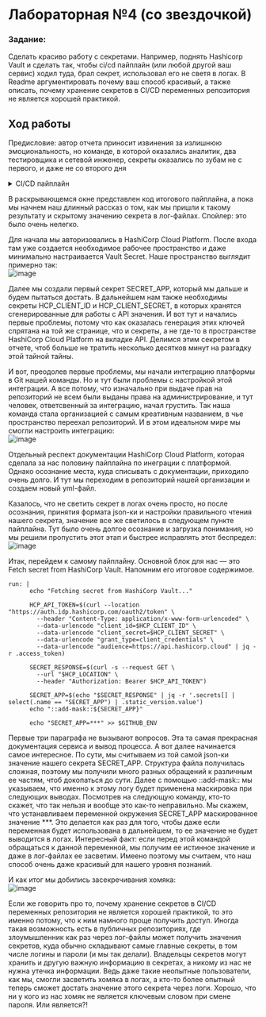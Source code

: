 <h1>Лабораторная №4 (со звездочкой)</h1>

<h3>Задание:</h3>
Сделать красиво работу с секретами. Например, поднять Hashicorp Vault и сделать так, чтобы ci/cd пайплайн (или любой другой ваш сервис) ходил туда, брал секрет, использовал его не светя в логах. В Readme аргументировать почему ваш способ красивый, а также описать, почему хранение секретов в CI/CD переменных репозитория не является хорошей практикой.

<h2>Ход работы</h2>

Предисловие: автор отчета приносит извинения за излишнюю эмоциональность, но команде, в которой оказались аналитик, два тестировщика и сетевой инженер, секреты оказались по зубам не с первого, и даже не со второго дня

<details>

<summary>CI/CD пайплайн</summary>
    
    name: Secret Secret
    
    on:
      push:
        branches:
          - main

    jobs:
      fetch-secret:
        runs-on: ubuntu-latest

    env:
      HCP_CLIENT_ID: ${{ secrets.HCP_CLIENT_ID }}
      HCP_CLIENT_SECRET: ${{ secrets.HCP_CLIENT_SECRET }}
      HCP_LOCATION: "https://api.cloud.hashicorp.com/secrets/2023-11-28/organizations/6683972e-be8c-4e46-92f8-b299e1ad7674/projects/120c304b-9f4d-4d10-a0f6-8ec1d2f0fa19/apps/cloudTech/secrets:open"

    steps:
      - name: Checkout repository
        uses: actions/checkout@v4

      - name: Install jq for JSON parsing
        run: sudo apt-get update && sudo apt-get install -y jq

      - name: Fetch secret from HashiCorp Vault
        run: |
          echo "Fetching secret from HashiCorp Vault..."

          HCP_API_TOKEN=$(curl --location "https://auth.idp.hashicorp.com/oauth2/token" \
            --header "Content-Type: application/x-www-form-urlencoded" \
            --data-urlencode "client_id=$HCP_CLIENT_ID" \
            --data-urlencode "client_secret=$HCP_CLIENT_SECRET" \
            --data-urlencode "grant_type=client_credentials" \
            --data-urlencode "audience=https://api.hashicorp.cloud" | jq -r .access_token)

          SECRET_RESPONSE=$(curl -s --request GET \
            --url "$HCP_LOCATION" \
            --header "Authorization: Bearer $HCP_API_TOKEN")

          SECRET_APP=$(echo "$SECRET_RESPONSE" | jq -r '.secrets[] | select(.name == "SECRET_APP") | .static_version.value')
          echo "::add-mask::${SECRET_APP}"

          echo "SECRET_APP=***" >> $GITHUB_ENV

      - name: Use the secret
        run: |
          echo "Using the fetched secret..." > secret.txt
          cat secret.txt
          echo "Secret used successfully."
</details>

В раскрывающемся окне представлен код итогового пайплайна, а пока мы начнем наш длинный рассказ о том, как мы пришли к такому результату и скрытому значению секрета в лог-файлах. Спойлер: это было очень нелегко.

Для начала мы авторизовались в HashiCorp Cloud Platform. После входа там уже создается необходимое рабочее пространство и даже минимально настраивается Vault Secret. Наше пространство выглядит примерно так: <br/>
![image](https://github.com/user-attachments/assets/908684f1-4fc1-495e-bc24-11e4c4d825e4) 

Далее мы создали первый секрет SECRET_APP, который мы дальше и будем пытаться достать. В дальнейшем нам также необходимы секреты HCP_CLIENT_ID и HCP_CLIENT_SECRET, в которых хранятся сгенерированные для работы с API значения. И вот тут и начались первые проблемы, потому что как оказалась генерация этих ключей спрятана на той же странице, что и секреты, а не где-то в пространстве HashiCorp Cloud Platform на вкладке API. Делимся этим секретом в отчете, чтоб больше не тратить несколько десятков минут на разгадку этой тайной тайны.

И вот, преодолев первые проблемы, мы начали интеграцию платформы в Git нашей команды. Но и тут были проблемы с настройкой этой интеграции. А все потому, что изначально при выдаче прав на репозиторий не всем были выданы права на администрирование, и тут человек, ответсвенный за интеграцию, начал грустить. Так наша команда стала организацией с самым креативным названием, в чье пространство переехал репозиторий. И в этом идеальном мире мы смогли настроить интеграцию: </br>
![image](https://github.com/user-attachments/assets/8f051e38-cda0-4ec1-bb3c-b131a8a2bd54) 

Отдельный респект документации HashiCorp Cloud Platform, которая сделала за нас половину пайплайна по инеграции с платформой. Однако осознание места, куда списывать с документации, приходило очень долго. И тут мы переходим в репозиторий нашей организации и создаем новый yml-файл.

Казалось, что не светить секрет в логах очень просто, но после осознания, принятия формата json-ки и настройки правильного чтения нашего секрета, значение все же светилось в следующем пункте пайплайна. Тут было очень долгое осознание и загрузка понимания, но мы решили пропустить этот этап и быстрее исправлять этот беспредел: <br/>
![image](https://github.com/user-attachments/assets/99694a18-e4f5-4867-8405-3bec7c1c363b)

Итак, перейдем к самому пайплайну. Основной блок для нас — это Fetch secret from HashiCorp Vault. Напомним его итоговое содержимое.

    run: |
          echo "Fetching secret from HashiCorp Vault..."

          HCP_API_TOKEN=$(curl --location "https://auth.idp.hashicorp.com/oauth2/token" \
            --header "Content-Type: application/x-www-form-urlencoded" \
            --data-urlencode "client_id=$HCP_CLIENT_ID" \
            --data-urlencode "client_secret=$HCP_CLIENT_SECRET" \
            --data-urlencode "grant_type=client_credentials" \
            --data-urlencode "audience=https://api.hashicorp.cloud" | jq -r .access_token)

          SECRET_RESPONSE=$(curl -s --request GET \
            --url "$HCP_LOCATION" \
            --header "Authorization: Bearer $HCP_API_TOKEN")

          SECRET_APP=$(echo "$SECRET_RESPONSE" | jq -r '.secrets[] | select(.name == "SECRET_APP") | .static_version.value')
          echo "::add-mask::${SECRET_APP}"

          echo "SECRET_APP=***" >> $GITHUB_ENV
          
Первые три параграфа не вызывают вопросов. Эта та самая прекрасная документация сервиса и вывод процесса. А вот далее начинается самое интересное. По сути, мы считываем из той самой json-ки значение нашего секрета SECRET_APP. Структура файла получилась сложная, поэтому мы получили много разных обращений к различным ее частям, чтоб докопаться до сути. Далее с помощью ::add-mask:: мы указываем, что именно к этому логу будет применена маскировка при следующих выводах.
Посмотрев на следующую команду, кто-то скажет, что так нельзя и вообще это как-то неправильно. Мы скажем, что устанавливаем переменной окружения SECRET_APP маскированное значение ***. Это делается как раз для того, чтобы даже если переменная будет использована в дальнейшем, то ее значение не будет выводится в логах. Интересный факт: если перед этой командой обращаться к данной переменной, мы получим ее истинное значение и даже в лог-файлах ее засветим. Имеено поэтому мы считаем, что наш способ очень даже красивый для нашего уровня познаний.

И как итог мы добились засекречивания хомяка: <br/>
![image](https://github.com/user-attachments/assets/3a2db797-4629-4fe6-9b74-bfc69e58020e)

Если же говорить про то, почему хранение секретов в CI/CD переменных репозитория не является хорошей практикой, то это именно потому, что к ним намного проще получить доступ. Иногда такая возможность есть в публичных репозиториях, где злоумышленник как раз через лог-файлы может получить значения секретов, куда обычно складывают самые главные секреты, в том числе логины и пароли (и мы так делали). Владельцы секретов могут хранить и другую важную информацию в секретах, а никому из нас не нужна утечка информации. Ведь даже такие неопытные пользователи, как мы, смогли засветить хомяка в логах, а кто-то более опытный теперь сможет достать значение этого секрета через логи. Хорошо, что ни у кого из нас хомяк не является ключевым словом при смене пароля. Или является?!
